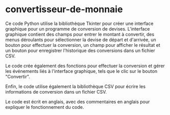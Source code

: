 # convertisseur-de-monnaie

Ce code Python utilise la bibliothèque Tkinter pour créer une interface graphique pour un programme de conversion de devises. L'interface graphique contient des champs pour entrer le montant à convertir, des menus déroulants pour sélectionner la devise de départ et d'arrivée, un bouton pour effectuer la conversion, un champ pour afficher le résultat et un bouton pour enregistrer l'historique des conversions dans un fichier CSV.

Le code crée également des fonctions pour effectuer la conversion et gérer les événements liés à l'interface graphique, tels que le clic sur le bouton "Convertir".

Enfin, le code utilise également la bibliothèque CSV pour écrire les informations de conversion dans un fichier CSV.

Le code est écrit en anglais, avec des commentaires en anglais pour expliquer le fonctionnement du code.
